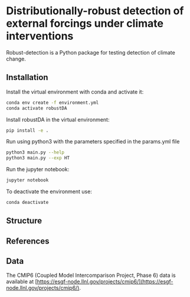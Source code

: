# Distributionally-robust detection of external forcings under climate interventions

Robust-detection is a Python package for testing detection of climate change.

## Installation

Install the virtual environment with conda and activate it:

```bash
conda env create -f environment.yml
conda activate robustDA
```

Install robustDA in the virtual environment:

```bash
pip install -e .
```

Run using python3 with the parameters specified in the params.yml file

```bash
python3 main.py --help
python3 main.py --exp HT 
```

Run the jupyter notebook:

```bash
jupyter notebook
```

To deactivate the environment use:
```bash
conda deactivate
```


## Structure

## References

## Data

The CMIP6 (Coupled Model Intercomparison Project, Phase 6) data is available at [https://esgf-node.llnl.gov/projects/cmip6/](https://esgf-node.llnl.gov/projects/cmip6/).
